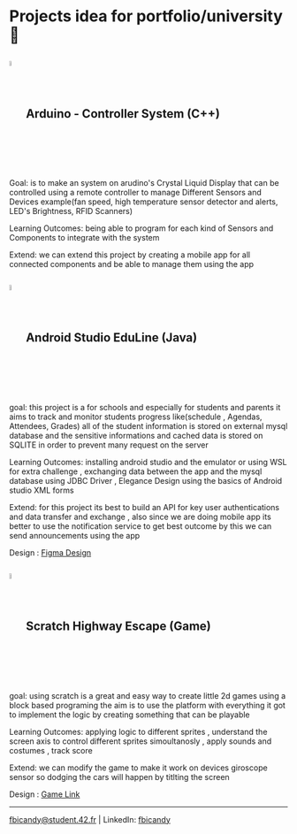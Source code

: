 # Projects idea for portfolio/university 🚀


## <img align="center" width="5%" src="https://github-production-user-asset-6210df.s3.amazonaws.com/136815194/255505529-a57a85ba-e2dd-4036-85b6-7e1532391627.png?X-Amz-Algorithm=AWS4-HMAC-SHA256&X-Amz-Credential=AKIAVCODYLSA53PQK4ZA%2F20240919%2Fus-east-1%2Fs3%2Faws4_request&X-Amz-Date=20240919T170803Z&X-Amz-Expires=300&X-Amz-Signature=1c2eb9f64943fcee5c59d15d68098ea3b9b957718125fe07b78e898524cad3c2&X-Amz-SignedHeaders=host"/> Arduino - Controller System (C++)
Goal: is to make an system on arudino's Crystal Liquid Display that can be controlled using a remote controller to manage Different Sensors and Devices example(fan speed, high temperature sensor detector and alerts, LED's Brightness, RFID Scanners)

Learning Outcomes: being able to program for each kind of Sensors and Components to integrate with the system

Extend: we can extend this project by creating a mobile app for all connected components and be able to manage them using the app
## <img align="center" width="5%" src="https://user-images.githubusercontent.com/25181517/192108895-20dc3343-43e3-4a54-a90e-13a4abbc57b9.png"/> Android Studio EduLine (Java) 
goal: this project is a for schools and especially for students and parents it aims to track and monitor students progress like(schedule , Agendas, Attendees, Grades) all of the student information is stored on external mysql database and the sensitive informations and cached data is stored on SQLITE in order to prevent many request on the server

Learning Outcomes: installing android studio and the emulator or using WSL for extra challenge , exchanging data between the app and the mysql database using JDBC Driver , Elegance Design using the basics of Android studio XML forms

Extend: for this project its best to build an API for key user authentications and data transfer and exchange , also since we are doing mobile app its better to use the notification service to get best outcome by this we can send announcements using the app

Design : <a href="https://www.figma.com/proto/Ap7wKtXiTjhhbUiB4O4Sum/School-In?node-id=1-1717&starting-point-node-id=1%3A8185&scaling=contain&authuser=0">Figma Design</a>

## <img align="center" width="5%" src="https://user-images.githubusercontent.com/25181517/192108895-20dc3343-43e3-4a54-a90e-13a4abbc57b9.png"/> Scratch Highway Escape (Game) 
goal: using scratch is a great and easy way to create little 2d games using a block based programing the aim is to use the platform with everything it got to implement the logic by creating something that can be playable 

Learning Outcomes: applying logic to different sprites , understand the screen axis to control different sprites simoultanosly , apply sounds and costumes , track score 

Extend: we can modify the game to make it work on devices giroscope sensor so dodging the cars will happen by titlting the screen

Design : <a href="https://scratch.mit.edu/projects/552184172/">Game Link</a>

---
fbicandy@student.42.fr | LinkedIn: [fbicandy](https://www.linkedin.com/in/freddy-bicandy/)